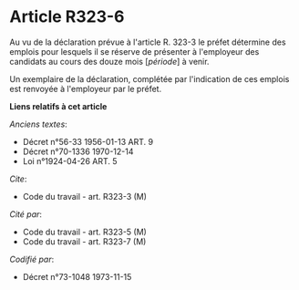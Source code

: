 # Article R323-6

Au vu de la déclaration prévue à l'article R. 323-3 le préfet détermine des emplois pour lesquels il se réserve de présenter
à l'employeur des candidats au cours des douze mois [*période*] à venir.

Un exemplaire de la déclaration, complétée par l'indication de ces emplois est renvoyée à l'employeur par le préfet.

**Liens relatifs à cet article**

_Anciens textes_:

  - Décret n°56-33 1956-01-13 ART. 9
  - Décret n°70-1336 1970-12-14
  - Loi n°1924-04-26 ART. 5

_Cite_:

  - Code du travail - art. R323-3 (M)

_Cité par_:

  - Code du travail - art. R323-5 (M)
  - Code du travail - art. R323-7 (M)

_Codifié par_:

  - Décret n°73-1048 1973-11-15
